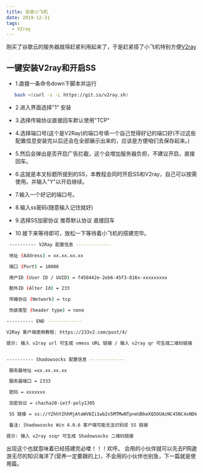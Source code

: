 ```yaml
---
title: 安装小飞机
date: 2019-12-31
tags:
  - V2ray
---
```


刚买了谷歌云的服务器就得赶紧利用起来了，于是赶紧搭了小飞机特别方便[V2ray](https://www.v2ray.com/)


<!-- more -->
## 一键安装V2ray和开启SS
 * 1.直接一条命令down下脚本并运行
```bash
   bash <(curl -s -L https://git.io/v2ray.sh)
```

* 2.进入界面选择"1" 安装

* 3.选择传输协议直接回车默认使用"TCP"

* 4.选择端口号(这个是V2Ray)的端口号填一个自己觉得好记的端口好(不过这些配置信息安装完以后还会在全部展示出来的，应该是方便咱们去保存起来。)

* 5.然后会弹出是否开启广告拦截，这个会增加服务器负担，不建议开启，直接回车。

* 6.这就是本文标题所提到的SS，本教程会同时开启SS和V2ray，自己可以按需使用。并输入"Y"以开启继续。

* 7.输入一个好记的端口号。

* 8.输入ss密码(随意输入记住就好)

* 9.选择SS加密协议 推荐默认协议 直接回车

* 10.接下来等待即可，放松一下等待着小飞机的搭建完毕。

```bash
 ---------- V2Ray 配置信息 -------------

 地址 (Address) = xx.xx.xx.xx

 端口 (Port) = 10086

 用户ID (User ID / UUID) = f458442e-2eb6-45f3-816x-xxxxxxxxx

 额外ID (Alter Id) = 233

 传输协议 (Network) = tcp

 伪装类型 (header type) = none

---------- END -------------

V2Ray 客户端使用教程: https://233v2.com/post/4/

提示: 输入 v2ray url 可生成 vmess URL 链接 / 输入 v2ray qr 可生成二维码链接


---------- Shadowsocks 配置信息 -------------

 服务器地址 =xx.xx.xx.xx

 服务器端口 = 2333

 密码 = xxxxxxx

 加密协议 = chacha20-ietf-poly1305

 SS 链接 = ss://Y2hhY2hhMjAtaWV0Zi1wb2x5MTMwNTpneUBkeXQ5OUAzNC45NC4xNDkuMTQ2OjIzMzM=#233v2.com_ss_xxxxxxxx

 备注: Shadowsocks Win 4.0.6 客户端可能无法识别该 SS 链接

提示: 输入 v2ray ssqr 可生成 Shadowsocks 二维码链接
```

出现这个也就意味着已经搭建完必喽！！！欢呼。 会用的小伙伴就可以先去P网遨游无尽的知识海洋了(营养一定要跟的上)，不会用的小伙伴也别急，下一篇就是使用篇。 

